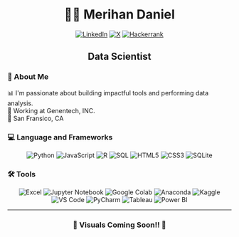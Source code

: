 <div align="center">
  
# 👩‍💻 Merihan Daniel

<!-- Social Icons -->
[![LinkedIn](https://img.shields.io/badge/LinkedIn-Profile-blue?logo=linkedin)](https://www.linkedin.com/in/merihan-d-486339196/)
[![X](https://img.shields.io/badge/Profile-black?logo=x&logoColor=white)](https://x.com/CSMerihan)
[![Hackerrank](https://img.shields.io/badge/HackerRank-Profile-2EC866?logo=hackerrank)](https://www.hackerrank.com/profile/merihan_daniel)

## Data Scientist

</div>

### 👤 About Me
📊 I'm passionate about building impactful tools and performing data analysis. <br>
🏬 Working at Genentech, INC. <br>
📍 San Fransico, CA

### 💻 Language and Frameworks
<div align="center">

<!-- Languages and frameworks logos -->
![Python](https://img.shields.io/badge/Python-3776AB?logo=python&logoColor=white)
![JavaScript](https://img.shields.io/badge/JavaScript-F7DF1E?logo=javascript&logoColor=black)
![R](https://img.shields.io/badge/R-276DC3?logo=r&logoColor=white)
![SQL](https://img.shields.io/badge/SQL-CC2927?logo=microsoftsqlserver&logoColor=white)
![HTML5](https://img.shields.io/badge/HTML5-E34F26?logo=html5&logoColor=white)
![CSS3](https://img.shields.io/badge/CSS3-1572B6?logo=css3&logoColor=white)
![SQLite](https://img.shields.io/badge/SQLite-003B57?logo=sqlite&logoColor=white)

</div>

### 🛠 Tools

<div align="center">
  
<!-- Tools logos -->
![Excel](https://img.shields.io/badge/Excel-217346?logo=microsoft-excel&logoColor=white)
![Jupyter Notebook](https://img.shields.io/badge/Jupyter-F37626?logo=jupyter&logoColor=white)
![Google Colab](https://img.shields.io/badge/Google_Colab-F9AB00?logo=googlecolab&logoColor=white)
![Anaconda](https://img.shields.io/badge/Anaconda-44A833?logo=anaconda&logoColor=white)
![Kaggle](https://img.shields.io/badge/Kaggle-20BEFF?logo=kaggle&logoColor=white)
![VS Code](https://img.shields.io/badge/VS_Code-007ACC?logo=visualstudiocode&logoColor=white)
![PyCharm](https://img.shields.io/badge/PyCharm-000000?logo=pycharm&logoColor=white)
![Tableau](https://img.shields.io/badge/Tableau-E97627?logo=tableau&logoColor=white)
![Power BI](https://img.shields.io/badge/PowerBI-F2C811?logo=powerbi&logoColor=black)
<!--![PostgreSQL](https://img.shields.io/badge/PostgreSQL-336791?logo=postgresql&logoColor=white)
![SQLite](https://img.shields.io/badge/SQLite-003B57?logo=sqlite&logoColor=white)
![MongoDB](https://img.shields.io/badge/MongoDB-47A248?logo=mongodb&logoColor=white)
![Apache Spark](https://img.shields.io/badge/Apache_Spark-E25A1C?logo=apachespark&logoColor=white)
![Hadoop](https://img.shields.io/badge/Hadoop-66CCFF?logo=apachehadoop&logoColor=black)
![Docker](https://img.shields.io/badge/Docker-2496ED?logo=docker&logoColor=white)
![AWS](https://img.shields.io/badge/AWS-232F3E?logo=amazonaws&logoColor=white)
##![Google Cloud](https://img.shields.io/badge/Google_Cloud-4285F4?logo=googlecloud&logoColor=white)-->
---

### 🔧 Visuals Coming Soon!! 🔧

</div>
